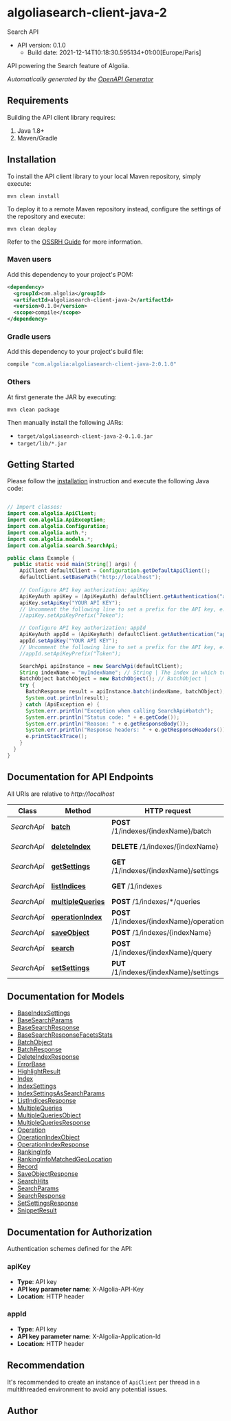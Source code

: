 # algoliasearch-client-java-2

Search API
- API version: 0.1.0
  - Build date: 2021-12-14T10:18:30.595134+01:00[Europe/Paris]

API powering the Search feature of Algolia.


*Automatically generated by the [OpenAPI Generator](https://openapi-generator.tech)*


## Requirements

Building the API client library requires:
1. Java 1.8+
2. Maven/Gradle

## Installation

To install the API client library to your local Maven repository, simply execute:

```shell
mvn clean install
```

To deploy it to a remote Maven repository instead, configure the settings of the repository and execute:

```shell
mvn clean deploy
```

Refer to the [OSSRH Guide](http://central.sonatype.org/pages/ossrh-guide.html) for more information.

### Maven users

Add this dependency to your project's POM:

```xml
<dependency>
  <groupId>com.algolia</groupId>
  <artifactId>algoliasearch-client-java-2</artifactId>
  <version>0.1.0</version>
  <scope>compile</scope>
</dependency>
```

### Gradle users

Add this dependency to your project's build file:

```groovy
compile "com.algolia:algoliasearch-client-java-2:0.1.0"
```

### Others

At first generate the JAR by executing:

```shell
mvn clean package
```

Then manually install the following JARs:

* `target/algoliasearch-client-java-2-0.1.0.jar`
* `target/lib/*.jar`

## Getting Started

Please follow the [installation](#installation) instruction and execute the following Java code:

```java

// Import classes:
import com.algolia.ApiClient;
import com.algolia.ApiException;
import com.algolia.Configuration;
import com.algolia.auth.*;
import com.algolia.models.*;
import com.algolia.search.SearchApi;

public class Example {
  public static void main(String[] args) {
    ApiClient defaultClient = Configuration.getDefaultApiClient();
    defaultClient.setBasePath("http://localhost");
    
    // Configure API key authorization: apiKey
    ApiKeyAuth apiKey = (ApiKeyAuth) defaultClient.getAuthentication("apiKey");
    apiKey.setApiKey("YOUR API KEY");
    // Uncomment the following line to set a prefix for the API key, e.g. "Token" (defaults to null)
    //apiKey.setApiKeyPrefix("Token");

    // Configure API key authorization: appId
    ApiKeyAuth appId = (ApiKeyAuth) defaultClient.getAuthentication("appId");
    appId.setApiKey("YOUR API KEY");
    // Uncomment the following line to set a prefix for the API key, e.g. "Token" (defaults to null)
    //appId.setApiKeyPrefix("Token");

    SearchApi apiInstance = new SearchApi(defaultClient);
    String indexName = "myIndexName"; // String | The index in which to perform the request.
    BatchObject batchObject = new BatchObject(); // BatchObject | 
    try {
      BatchResponse result = apiInstance.batch(indexName, batchObject);
      System.out.println(result);
    } catch (ApiException e) {
      System.err.println("Exception when calling SearchApi#batch");
      System.err.println("Status code: " + e.getCode());
      System.err.println("Reason: " + e.getResponseBody());
      System.err.println("Response headers: " + e.getResponseHeaders());
      e.printStackTrace();
    }
  }
}

```

## Documentation for API Endpoints

All URIs are relative to *http://localhost*

Class | Method | HTTP request | Description
------------ | ------------- | ------------- | -------------
*SearchApi* | [**batch**](docs/SearchApi.md#batch) | **POST** /1/indexes/{indexName}/batch | 
*SearchApi* | [**deleteIndex**](docs/SearchApi.md#deleteIndex) | **DELETE** /1/indexes/{indexName} | Delete index.
*SearchApi* | [**getSettings**](docs/SearchApi.md#getSettings) | **GET** /1/indexes/{indexName}/settings | 
*SearchApi* | [**listIndices**](docs/SearchApi.md#listIndices) | **GET** /1/indexes | List existing indexes.
*SearchApi* | [**multipleQueries**](docs/SearchApi.md#multipleQueries) | **POST** /1/indexes/*/queries | 
*SearchApi* | [**operationIndex**](docs/SearchApi.md#operationIndex) | **POST** /1/indexes/{indexName}/operation | Copy/move index.
*SearchApi* | [**saveObject**](docs/SearchApi.md#saveObject) | **POST** /1/indexes/{indexName} | 
*SearchApi* | [**search**](docs/SearchApi.md#search) | **POST** /1/indexes/{indexName}/query | 
*SearchApi* | [**setSettings**](docs/SearchApi.md#setSettings) | **PUT** /1/indexes/{indexName}/settings | 


## Documentation for Models

 - [BaseIndexSettings](docs/BaseIndexSettings.md)
 - [BaseSearchParams](docs/BaseSearchParams.md)
 - [BaseSearchResponse](docs/BaseSearchResponse.md)
 - [BaseSearchResponseFacetsStats](docs/BaseSearchResponseFacetsStats.md)
 - [BatchObject](docs/BatchObject.md)
 - [BatchResponse](docs/BatchResponse.md)
 - [DeleteIndexResponse](docs/DeleteIndexResponse.md)
 - [ErrorBase](docs/ErrorBase.md)
 - [HighlightResult](docs/HighlightResult.md)
 - [Index](docs/Index.md)
 - [IndexSettings](docs/IndexSettings.md)
 - [IndexSettingsAsSearchParams](docs/IndexSettingsAsSearchParams.md)
 - [ListIndicesResponse](docs/ListIndicesResponse.md)
 - [MultipleQueries](docs/MultipleQueries.md)
 - [MultipleQueriesObject](docs/MultipleQueriesObject.md)
 - [MultipleQueriesResponse](docs/MultipleQueriesResponse.md)
 - [Operation](docs/Operation.md)
 - [OperationIndexObject](docs/OperationIndexObject.md)
 - [OperationIndexResponse](docs/OperationIndexResponse.md)
 - [RankingInfo](docs/RankingInfo.md)
 - [RankingInfoMatchedGeoLocation](docs/RankingInfoMatchedGeoLocation.md)
 - [Record](docs/Record.md)
 - [SaveObjectResponse](docs/SaveObjectResponse.md)
 - [SearchHits](docs/SearchHits.md)
 - [SearchParams](docs/SearchParams.md)
 - [SearchResponse](docs/SearchResponse.md)
 - [SetSettingsResponse](docs/SetSettingsResponse.md)
 - [SnippetResult](docs/SnippetResult.md)


## Documentation for Authorization

Authentication schemes defined for the API:
### apiKey

- **Type**: API key
- **API key parameter name**: X-Algolia-API-Key
- **Location**: HTTP header

### appId

- **Type**: API key
- **API key parameter name**: X-Algolia-Application-Id
- **Location**: HTTP header


## Recommendation

It's recommended to create an instance of `ApiClient` per thread in a multithreaded environment to avoid any potential issues.

## Author



